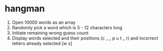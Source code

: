 # hangman

1. Open 10000 words as an array
2. Randomly pick a word which is 5 - 12 characters long
3. Initiate remaining wrong guess count
4. Display words selected and their positions (c _ _ p u t _ r) and incorrect letters already selected [w x]